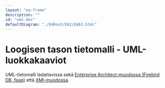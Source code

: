 ```yaml
---
layout: "ea-frame"
description: ""
id: "uml-doc"
defaultDiagram: "./EARoot/EA2/EA63.html"
---
```

# Loogisen tason tietomalli - UML-luokkakaaviot
UML-tietomalli ladattavissa sekä [Enterprise Architect-muodossa (Firebird DB, feap)](../rakentamisenluvat.feap?raw=true) että [XMI-muodossa](../rakentamisenluvat.xml?raw=true).
